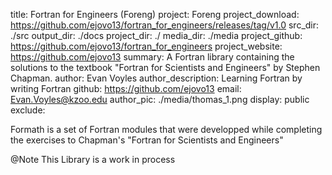 title: Fortran for Engineers (Foreng)
project: Foreng
project_download: https://github.com/ejovo13/fortran_for_engineers/releases/tag/v1.0
src_dir: ./src
output_dir: ./docs
project_dir: ./
media_dir: ./media
project_github: https://github.com/ejovo13/fortran_for_engineers
project_website: https://github.com/ejovo13
summary: A Fortran library containing the solutions to the textbook "Fortran for Scientists and Engineers" by Stephen Chapman.
author: Evan Voyles
author_description: Learning Fortran by writing Fortran
github: https://github.com/ejovo13 
email: Evan.Voyles@kzoo.edu
author_pic: ./media/thomas_1.png
display: public
exclude: 

Formath is a set of Fortran modules that were developped while completing the exercises to Chapman's "Fortran for Scientists and Engineers"

@Note This Library is a work in process